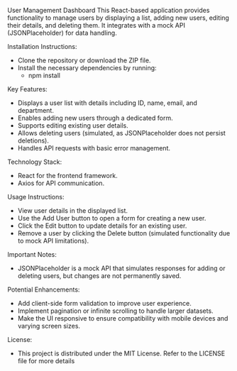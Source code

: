 User Management Dashboard
This React-based application provides functionality to manage users by displaying a list, adding new users, editing their details, and deleting them. It integrates with a mock API (JSONPlaceholder) for data handling.

Installation Instructions:
   - Clone the repository or download the ZIP file.
   - Install the necessary dependencies by running:
        - npm install

Key Features:
   - Displays a user list with details including ID, name, email, and department.
   - Enables adding new users through a dedicated form.
   - Supports editing existing user details.
   - Allows deleting users (simulated, as JSONPlaceholder does not persist deletions).
   - Handles API requests with basic error management.

Technology Stack:
   - React for the frontend framework.
   - Axios for API communication.

Usage Instructions:
   - View user details in the displayed list.
   - Use the Add User button to open a form for creating a new user.
   - Click the Edit button to update details for an existing user.
   - Remove a user by clicking the Delete button (simulated functionality due to mock API limitations).

Important Notes:
   - JSONPlaceholder is a mock API that simulates responses for adding or deleting users, but changes are not permanently saved.

Potential Enhancements:
   - Add client-side form validation to improve user experience.
   - Implement pagination or infinite scrolling to handle larger datasets.
   - Make the UI responsive to ensure compatibility with mobile devices and varying screen sizes.

License:
- This project is distributed under the MIT License. Refer to the LICENSE file for more details
